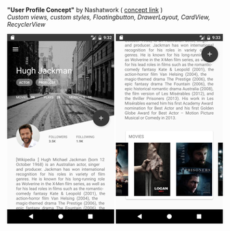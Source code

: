 **"User Profile Concept"**  by Nashatwork ( [concept link](https://material.uplabs.com/posts/user-profile-concept) )  
*Custom views, custom styles, Floatingbutton, DrawerLayout, CardView, RecyclerView*

![UPC Top Image](../../../../../../../../../../img/upc_top.png) ![UPC Bottom Image](../../../../../../../../../../img/upc_bottom.png)
